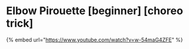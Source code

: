 # Elbow Pirouette \[beginner] \[choreo trick]

{% embed url="https://www.youtube.com/watch?v=w-54maG4ZFE" %}
